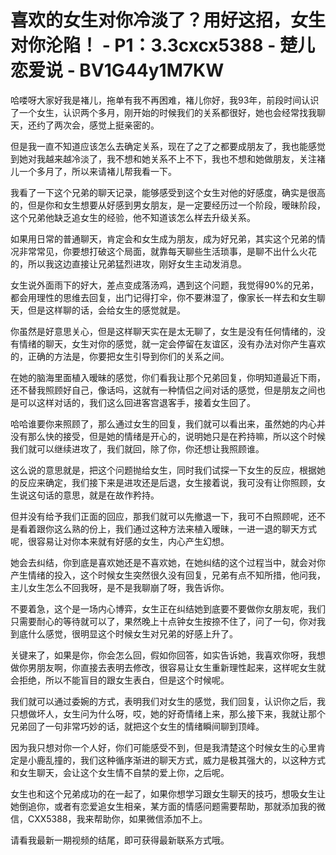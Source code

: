 # 喜欢的女生对你冷淡了？用好这招，女生对你沦陷！ - P1：3.3cxcx5388 - 楚儿恋爱说 - BV1G44y1M7KW

哈喽呀大家好我是褚儿，拖单有我不再困难，褚儿你好，我93年，前段时间认识了一个女生，认识两个多月，刚开始的时候我们的关系都很好，她也会经常找我聊天，还约了两次会，感觉上挺亲密的。

但是我一直不知道应该怎么去确定关系，现在了之了之都要成朋友了，我也能感觉到她对我越来越冷淡了，我不想和她关系不上不下，我也不想和她做朋友，关注褚儿一个多月了，所以来请褚儿帮我看一下。

我看了一下这个兄弟的聊天记录，能够感受到这个女生对他的好感度，确实是很高的，但是你和女生想要从好感到男女朋友，是一定要经历过一个阶段，暧昧阶段，这个兄弟他缺乏追女生的经验，他不知道该怎么样去升级关系。

如果用日常的普通聊天，肯定会和女生成为朋友，成为好兄弟，其实这个兄弟的情况非常常见，你要想打破这个局面，就靠每天聊些生活琐事，是聊不出什么火花的，所以我这边直接让兄弟猛烈进攻，刚好女生主动发消息。

女生说外面雨下的好大，差点变成落汤鸡，遇到这个问题，我觉得90%的兄弟，都会用理性的思维去回复，出门记得打伞，你不要淋湿了，像家长一样去和女生聊天，但是这样聊的话，会给女生的感觉就是。

你虽然是好意思关心，但是这样聊天实在是太无聊了，女生是没有任何情绪的，没有情绪的聊天，女生对你的感觉，就一定会停留在友谊区，没有办法对你产生喜欢的，正确的方法是，你要把女生引导到你们的关系之间。

在她的脑海里面植入暧昧的感觉，你们看我让那个兄弟回复，你明知道最近下雨，还不替我照顾好自己，像话吗，这就有一种情侣之间对话的感觉，但是朋友之间也是可以这样对话的，我们这么回进客宫退客手，接着女生回了。

哈哈谁要你来照顾了，那么通过女生的回复，我们就可以看出来，虽然她的内心并没有那么快的接受，但是她的情绪是开心的，说明她只是在矜持嘛，所以这个时候我们就可以继续进攻了，我们就回，除了你，你还想让我照顾谁。

这么说的意思就是，把这个问题抛给女生，同时我们试探一下女生的反应，根据她的反应来确定，我们接下来是进攻还是后退，女生接着说，我可没有让你照顾，女生说这句话的意思，就是在故作矜持。

但并没有给予我们正面的回应，那我们就可以先撤退一下，我可不白照顾呢，还不是看着跟你这么熟的份上，我们通过这种方法来植入暧昧，一进一退的聊天方式呢，很容易让对你本来就有好感的女生，内心产生幻想。

她会去纠结，你到底是喜欢她还是不喜欢她，在她纠结的这个过程当中，就会对你产生情绪的投入，这个时候女生突然很久没有回复，兄弟有点不知所措，他问我，主儿女生怎么不回我呀，是不是我聊崩了呀，我告诉你。

不要着急，这个是一场内心博弈，女生正在纠结她到底要不要做你女朋友呢，我们只需要耐心的等待就可以了，果然晚上十点钟女生按捺不住了，问了一句，你对我到底什么感觉，很明显这个时候女生对兄弟的好感上升了。

关键来了，如果是你，你会怎么回，假如你回答，如实告诉她，我喜欢你呀，我想做你男朋友啊，你直接去表明去修改，很容易让女生重新理性起来，这样呢女生就会拒绝，所以不能盲目的跟女生表白，但是这个时候呢。

我们就可以通过委婉的方式，表明我们对女生的感觉，我们回复，认识你之后，我只想做坏人，女生问为什么呀，哎，她的好奇情绪上来，那么接下来，我就让那个兄弟回了一句非常巧妙的话，就把这个女生的情绪瞬间聊到顶峰。

因为我只想对你一个人好，你们可能感受不到，但是我清楚这个时候女生的心里肯定是小鹿乱撞的，我们这种循序渐进的聊天方式，威力是极其强大的，以这种方式和女生聊天，会让这个女生情不自禁的爱上你，之后呢。

女生也和这个兄弟成功的在一起了，如果你想学习跟女生聊天的技巧，想吸女生让她倒追你，或者有恋爱追女生相亲，某方面的情感问题需要帮助，那就添加我的微信，CXX5388，我来帮助你，如果微信添加不上。

请看我最新一期视频的结尾，即可获得最新联系方式哦。